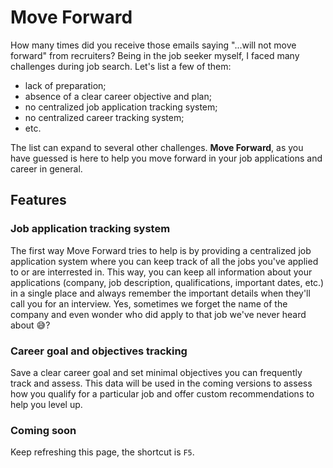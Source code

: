# Move Forward

How many times did you receive those emails saying "...will not move forward" from recruiters? Being in the job seeker myself, I faced many challenges during job search. Let's list a few of them:

- lack of preparation;
- absence of a clear career objective and plan;
- no centralized job application tracking system;
- no centralized career tracking system;
- etc.

The list can expand to several other challenges. **Move Forward**, as you have guessed is here to help you move forward in your job applications and career in general.

## Features

### Job application tracking system

The first way Move Forward tries to help is by providing a centralized job application system where you can keep track of all the jobs you've applied to or are interrested in. This way, you can keep all information about your applications (company, job description, qualifications, important dates, etc.) in a single place and always remember the important details when they'll call you for an interview. Yes, sometimes we forget the name of the company and even wonder who did apply to that job we've never heard about 😅?

### Career goal and objectives tracking

Save a clear career goal and set minimal objectives you can frequently track and assess. This data will be used in the coming versions to assess how you qualify for a particular job and offer custom recommendations to help you level up.

### Coming soon

Keep refreshing this page, the shortcut is `F5`.

